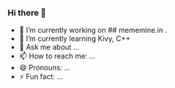 ### Hi there 👋

- 🔭 I’m currently working on ## mememine.in .
- 🌱 I’m currently learning Kivy, C++
- 💬 Ask me about ...
- 📫 How to reach me: ...
- 😄 Pronouns: ...
- ⚡ Fun fact: ...

